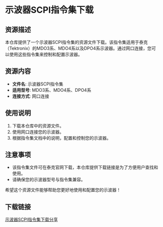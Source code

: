 # 示波器SCPI指令集下载

## 资源描述

本仓库提供了一个示波器SCPI指令集的资源文件下载。该指令集适用于泰克（Tektronix）的MDO3系、MDO4系以及DPO4系示波器。通过网口连接，您可以使用这些指令集来控制和配置示波器。

## 资源内容

- **文件名**: 示波器SCPI指令集
- **适用型号**: MDO3系、MDO4系、DPO4系
- **连接方式**: 网口连接

## 使用说明

1. 下载本仓库中的资源文件。
2. 使用网口连接您的示波器。
3. 根据指令集文档中的说明，配置和控制您的示波器。

## 注意事项

- 该指令集文件可在泰克官网下载，本仓库提供下载链接是为了方便用户查找和使用。
- 请确保您的示波器型号与指令集兼容。

希望这个资源文件能够帮助您更好地使用和配置您的示波器！

## 下载链接

[示波器SCPI指令集下载分享](https://pan.quark.cn/s/06ad670fbc6e)